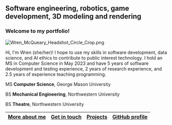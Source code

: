 <h2>Software engineering, robotics, game development, 3D modeling and rendering</h2>

### Welcome to my portfolio!

![Wren_McQueary_Headshot_Circle_Crop.png](/images/Wren_McQueary_Headshot_Circle_Crop.png "Wren_McQueary_Headshot_Circle_Crop.png")

Hi, I'm Wren (she/her)!  I hope to use my skills in software development, data science, and AI ethics to contribute to public interest technology.  I hold an MS in Computer Science in May 2023 and have 5 years of software development and testing experience, 2 years of research experience, and 2.5 years of experience teaching programming.

MS **Computer Science**, George Mason University

BS **Mechanical Engineering**, Northwestern University

BS **Theatre**, Northwestern University

| [More about me](https://WrenMcQueary.github.io/about)      | [Get in touch](https://WrenMcQueary.github.io/contact) | [Projects](https://WrenMcQueary.github.io/projects)     | [GitHub profile](https://github.com/WrenMcQueary) |
| :---:        |    :----:   |          :---: |      :---: |
